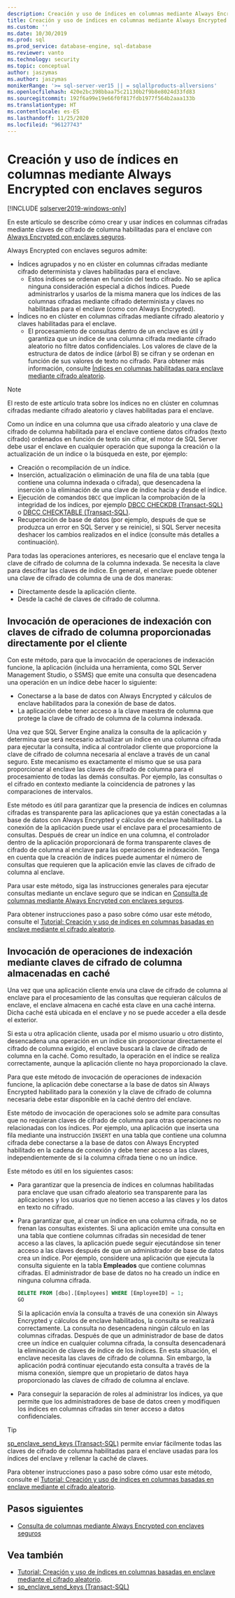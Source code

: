 ```yaml
---
description: Creación y uso de índices en columnas mediante Always Encrypted con enclaves seguros
title: Creación y uso de índices en columnas mediante Always Encrypted con enclaves seguros | Microsoft Docs
ms.custom: ''
ms.date: 10/30/2019
ms.prod: sql
ms.prod_service: database-engine, sql-database
ms.reviewer: vanto
ms.technology: security
ms.topic: conceptual
author: jaszymas
ms.author: jaszymas
monikerRange: '>= sql-server-ver15 || = sqlallproducts-allversions'
ms.openlocfilehash: 420e2bc398bbaa75c21130b2f9b8e8024d33fd83
ms.sourcegitcommit: 192f6a99e19e66f0f817fdb1977f564b2aaa133b
ms.translationtype: HT
ms.contentlocale: es-ES
ms.lasthandoff: 11/25/2020
ms.locfileid: "96127743"
---
```

# <a name="create-and-use-indexes-on-columns-using-always-encrypted-with-secure-enclaves"></a>Creación y uso de índices en columnas mediante Always Encrypted con enclaves seguros
[!INCLUDE [sqlserver2019-windows-only](../../../includes/applies-to-version/sqlserver2019-windows-only.md)]

En este artículo se describe cómo crear y usar índices en columnas cifradas mediante claves de cifrado de columna habilitadas para el enclave con [Always Encrypted con enclaves seguros](always-encrypted-enclaves.md). 

Always Encrypted con enclaves seguros admite:
- Índices agrupados y no en clúster en columnas cifradas mediante cifrado determinista y claves habilitadas para el enclave.
  - Estos índices se ordenan en función del texto cifrado. No se aplica ninguna consideración especial a dichos índices. Puede administrarlos y usarlos de la misma manera que los índices de las columnas cifradas mediante cifrado determinista y claves no habilitadas para el enclave (como con Always Encrypted). 
- Índices no en clúster en columnas cifradas mediante cifrado aleatorio y claves habilitadas para el enclave.
  - El procesamiento de consultas dentro de un enclave es útil y garantiza que un índice de una columna cifrada mediante cifrado aleatorio no filtre datos confidenciales. Los valores de clave de la estructura de datos de índice (árbol B) se cifran y se ordenan en función de sus valores de texto no cifrado. Para obtener más información, consulte [Índices en columnas habilitadas para enclave mediante cifrado aleatorio](always-encrypted-enclaves.md#indexes-on-enclave-enabled-columns-using-randomized-encryption).

> [!NOTE]
> El resto de este artículo trata sobre los índices no en clúster en columnas cifradas mediante cifrado aleatorio y claves habilitadas para el enclave.

Como un índice en una columna que usa cifrado aleatorio y una clave de cifrado de columna habilitada para el enclave contiene datos cifrados (texto cifrado) ordenados en función de texto sin cifrar, el motor de SQL Server debe usar el enclave en cualquier operación que suponga la creación o la actualización de un índice o la búsqueda en este, por ejemplo:

- Creación o recompilación de un índice.
- Inserción, actualización o eliminación de una fila de una tabla (que contiene una columna indexada o cifrada), que desencadena la inserción o la eliminación de una clave de índice hacia y desde el índice.
- Ejecución de comandos `DBCC` que implican la comprobación de la integridad de los índices, por ejemplo [DBCC CHECKDB (Transact-SQL)](../../../t-sql/database-console-commands/dbcc-checkdb-transact-sql.md) o [DBCC CHECKTABLE (Transact-SQL)](../../../t-sql/database-console-commands/dbcc-checktable-transact-sql.md).
- Recuperación de base de datos (por ejemplo, después de que se produzca un error en SQL Server y se reinicie), si SQL Server necesita deshacer los cambios realizados en el índice (consulte más detalles a continuación).

Para todas las operaciones anteriores, es necesario que el enclave tenga la clave de cifrado de columna de la columna indexada. Se necesita la clave para descifrar las claves de índice. En general, el enclave puede obtener una clave de cifrado de columna de una de dos maneras:
- Directamente desde la aplicación cliente.
- Desde la caché de claves de cifrado de columna.

## <a name="invoke-indexing-operations-with-column-encryption-keys-provided-directly-by-the-client"></a>Invocación de operaciones de indexación con claves de cifrado de columna proporcionadas directamente por el cliente
Con este método, para que la invocación de operaciones de indexación funcione, la aplicación (incluida una herramienta, como SQL Server Management Studio, o SSMS) que emite una consulta que desencadena una operación en un índice debe hacer lo siguiente:

- Conectarse a la base de datos con Always Encrypted y cálculos de enclave habilitados para la conexión de base de datos.
- La aplicación debe tener acceso a la clave maestra de columna que protege la clave de cifrado de columna de la columna indexada.

Una vez que SQL Server Engine analiza la consulta de la aplicación y determina que será necesario actualizar un índice en una columna cifrada para ejecutar la consulta, indica al controlador cliente que proporcione la clave de cifrado de columna necesaria al enclave a través de un canal seguro. Este mecanismo es exactamente el mismo que se usa para proporcionar al enclave las claves de cifrado de columna para el procesamiento de todas las demás consultas. Por ejemplo, las consultas o el cifrado en contexto mediante la coincidencia de patrones y las comparaciones de intervalos.

Este método es útil para garantizar que la presencia de índices en columnas cifradas es transparente para las aplicaciones que ya están conectadas a la base de datos con Always Encrypted y cálculos de enclave habilitados. La conexión de la aplicación puede usar el enclave para el procesamiento de consultas. Después de crear un índice en una columna, el controlador dentro de la aplicación proporcionará de forma transparente claves de cifrado de columna al enclave para las operaciones de indexación. Tenga en cuenta que la creación de índices puede aumentar el número de consultas que requieren que la aplicación envíe las claves de cifrado de columna al enclave.

Para usar este método, siga las instrucciones generales para ejecutar consultas mediante un enclave seguro que se indican en [Consulta de columnas mediante Always Encrypted con enclaves seguros](always-encrypted-enclaves-query-columns.md).

Para obtener instrucciones paso a paso sobre cómo usar este método, consulte el [Tutorial: Creación y uso de índices en columnas basadas en enclave mediante el cifrado aleatorio](../tutorial-creating-using-indexes-on-enclave-enabled-columns-using-randomized-encryption.md).

## <a name="invoke-indexing-operations-using-cached-column-encryption-keys"></a>Invocación de operaciones de indexación mediante claves de cifrado de columna almacenadas en caché

Una vez que una aplicación cliente envía una clave de cifrado de columna al enclave para el procesamiento de las consultas que requieran cálculos de enclave, el enclave almacena en caché esta clave en una caché interna. Dicha caché está ubicada en el enclave y no se puede acceder a ella desde el exterior.

Si esta u otra aplicación cliente, usada por el mismo usuario u otro distinto, desencadena una operación en un índice sin proporcionar directamente el cifrado de columna exigido, el enclave buscará la clave de cifrado de columna en la caché. Como resultado, la operación en el índice se realiza correctamente, aunque la aplicación cliente no haya proporcionado la clave.

Para que este método de invocación de operaciones de indexación funcione, la aplicación debe conectarse a la base de datos sin Always Encrypted habilitado para la conexión y la clave de cifrado de columna necesaria debe estar disponible en la caché dentro del enclave.

Este método de invocación de operaciones solo se admite para consultas que no requieran claves de cifrado de columna para otras operaciones no relacionadas con los índices. Por ejemplo, una aplicación que inserta una fila mediante una instrucción `INSERT` en una tabla que contiene una columna cifrada debe conectarse a la base de datos con Always Encrypted habilitado en la cadena de conexión y debe tener acceso a las claves, independientemente de si la columna cifrada tiene o no un índice.

Este método es útil en los siguientes casos:
 - Para garantizar que la presencia de índices en columnas habilitadas para enclave que usan cifrado aleatorio sea transparente para las aplicaciones y los usuarios que no tienen acceso a las claves y los datos en texto no cifrado. 
 - Para garantizar que, al crear un índice en una columna cifrada, no se frenan las consultas existentes. Si una aplicación emite una consulta en una tabla que contiene columnas cifradas sin necesidad de tener acceso a las claves, la aplicación puede seguir ejecutándose sin tener acceso a las claves después de que un administrador de base de datos crea un índice. Por ejemplo, considere una aplicación que ejecuta la consulta siguiente en la tabla **Empleados** que contiene columnas cifradas. El administrador de base de datos no ha creado un índice en ninguna columna cifrada.

   ```sql
   DELETE FROM [dbo].[Employees] WHERE [EmployeeID] = 1;
   GO
   ```

   Si la aplicación envía la consulta a través de una conexión sin Always Encrypted y cálculos de enclave habilitados, la consulta se realizará correctamente. La consulta no desencadena ningún cálculo en las columnas cifradas. Después de que un administrador de base de datos cree un índice en cualquier columna cifrada, la consulta desencadenará la eliminación de claves de índice de los índices. En esta situación, el enclave necesita las claves de cifrado de columna. Sin embargo, la aplicación podrá continuar ejecutando esta consulta a través de la misma conexión, siempre que un propietario de datos haya proporcionado las claves de cifrado de columna al enclave.

 - Para conseguir la separación de roles al administrar los índices, ya que permite que los administradores de base de datos creen y modifiquen los índices en columnas cifradas sin tener acceso a datos confidenciales. 

> [!TIP] 
> [sp_enclave_send_keys (Transact-SQL)](../../system-stored-procedures/sp-enclave-send-keys-sql.md) permite enviar fácilmente todas las claves de cifrado de columna habilitadas para el enclave usadas para los índices del enclave y rellenar la caché de claves.

Para obtener instrucciones paso a paso sobre cómo usar este método, consulte el [Tutorial: Creación y uso de índices en columnas basadas en enclave mediante el cifrado aleatorio](../tutorial-creating-using-indexes-on-enclave-enabled-columns-using-randomized-encryption.md). 

## <a name="next-steps"></a>Pasos siguientes
- [Consulta de columnas mediante Always Encrypted con enclaves seguros](always-encrypted-enclaves-query-columns.md)

## <a name="see-also"></a>Vea también  
- [Tutorial: Creación y uso de índices en columnas basadas en enclave mediante el cifrado aleatorio](../tutorial-creating-using-indexes-on-enclave-enabled-columns-using-randomized-encryption.md).
- [sp_enclave_send_keys (Transact-SQL)](../../system-stored-procedures/sp-enclave-send-keys-sql.md)
